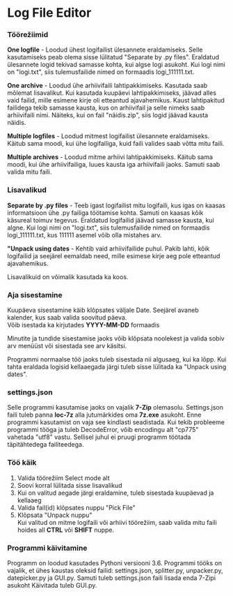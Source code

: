 # Log File Editor
### Töörežiimid
**One logfile** - Loodud ühest logifailist ülesannete eraldamiseks. Selle kasutamiseks peab olema sisse lülitatud "Separate by .py files". Eraldatud ülesannete logid tekivad samasse kohta, kui algse logi asukoht. Kui logi nimi on "logi.txt", siis tulemusfailide nimed on formaadis logi_111111.txt.

**One archive** - Loodud ühe arhiivifaili lahtipakkimiseks. Kasutada saab mõlemat lisavalikut. Kui kasutada kuupäevi lahtipakkimiseks, jäävad alles vaid failid, mille esimene kirje oli etteantud ajavahemikus. Kaust lahtipakitud failidega tekib samasse kausta, kus on arhiivifail ja selle nimeks saab arhiivifaili nimi. Näiteks, kui on fail "näidis.zip", siis logid jäävad kausta näidis.  

**Multiple logfiles** - Loodud mitmest logifailist ülesannete eraldamiseks. Käitub sama moodi, kui ühe logifailiga, kuid faili valides saab võtta mitu faili. 

**Multiple archives** - Loodud mitme arhiivi lahtipakkimiseks. Käitub sama moodi, kui ühe arhiivifailiga, luues kausta iga arhiivifaili jaoks. Samuti saab valida mitu faili. 

### Lisavalikud 
**Separate by .py files** - Teeb igast logifailist mitu logifaili, kus igas on kaasas informatsioon ühe .py failiga töötamise kohta. Samuti on kaasas kõik käsureal toimuv tegevus. Eraldatud logifailid jäävad samasse kausta, kui algne. Kui logi nimi on "logi.txt", siis tulemusfailide nimed on formaadis logi_111111.txt, kus 111111 asemel võib olla mistahes arv.

**"Unpack using dates** - Kehtib vaid arhiivifailide puhul. Pakib lahti, kõik logifailid ja seejärel eemaldab need, mille esimese kirje aeg pole etteantud ajavahemikus.

Lisavalikuid on võimalik kasutada ka koos.
### Aja sisestamine
Kuupäeva sisestamine käib klõpsates väljale Date. Seejärel avaneb kalender, kus saab valida soovitud päeva.  
Võib isestada ka kirjutades **YYYY-MM-DD** formaadis

Minutite ja tundide sisestamise jaoks võib klõpsata noolekest ja valida sobiv arv menüüst või sisestada see arv käsitsi.

Programmi normaalse töö jaoks tuleb sisestada nii algusaeg, kui ka lõpp. Kui tahta eraldada logisid kellaaegada järgi tuleb sisse lülitada ka "Unpack using dates".

	
### settings.json 
Selle programmi kasutamise jaoks on vajalik **7-Zip** olemasolu. Settings.json faili tuleb panna **loc-7z** alla jutumärkides oma **7z.exe** asukoht. Enne programmi kasutamist on vaja see kindlasti seadistada. Kui tekib probleeme programmi tööga ja tuleb DecodeError, võib encodingu alt "cp775" vahetada "utf8" vastu. Sellisel juhul ei pruugi programm töötada täpitähtedega failiteedega.

### Töö käik
1. Valida töörežiim Select mode alt
2. Soovi korral lülitada sisse lisavalikud
3. Kui on valitud aegade järgi eraldamine, tuleb sisestada kuupäevad ja kellaaeg
4. Valida fail(id) klõpsates nuppu "Pick File"
5. Klõpsata "Unpack nuppu"  
Kui valitud on mitme logifaili või arhiivi töörežiim, saab valida mitu faili hoides all **CTRL** või **SHIFT** nuppe.

### Programmi käivitamine
Programm on loodud kasutades Pythoni versiooni 3.6. Programmi tööks on vajalik, et ühes kaustas oleksid failid: settings.json, splitter.py, unpacker.py, datepicker.py ja GUI.py. Samuti tuleb settings.json faili lisada enda 7-Zipi asukoht Käivitada tuleb GUI.py. 

